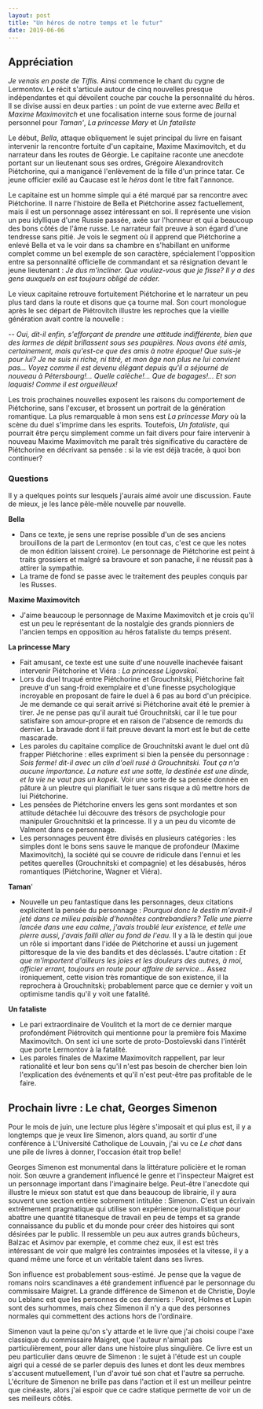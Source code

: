 ```yaml
---
layout: post
title: "Un héros de notre temps et le futur"
date: 2019-06-06
---
```


## Appréciation

*Je venais en poste de Tiflis.* Ainsi commence le chant du cygne de Lermontov. Le récit s'articule autour de cinq nouvelles presque indépendantes et qui dévoilent couche par couche la personnalité du héros. Il se divise aussi en deux parties : un point de vue externe avec *Bella* et *Maxime Maximovitch* et une focalisation interne sous forme de journal personnel pour *Taman'*, *La princesse Mary* et *Un fataliste*

Le début, *Bella*, attaque obliquement le sujet principal du livre en faisant intervenir la rencontre fortuite d'un capitaine, Maxime Maximovitch, et du narrateur dans les routes de Géorgie. Le capitaine raconte une anecdote portant sur un lieutenant sous ses ordres, Grégoire Alexandrovitch Piétchorine, qui a manigancé l'enlèvement de la fille d'un prince tatar. Ce jeune officier exilé au Caucase est le *héros* dont le titre fait l'annonce. 

Le capitaine est un homme simple qui a été marqué par sa rencontre avec Piétchorine. Il narre l'histoire de Bella et Piétchorine assez factuellement, mais il est un personnage assez intéressant en soi. Il représente une vision un peu idyllique d'une Russie passée, axée sur l'honneur et qui a beaucoup des bons côtés de l'âme russe. Le narrateur fait preuve à son égard d'une tendresse sans pitié. Je vois le segment où il apprend que Piétchorine a enlevé Bella et va le voir dans sa chambre en s'habillant en uniforme complet comme un bel exemple de son caractère, spécialement l'opposition entre sa personnalité officielle de commandant et sa résignation devant le jeune lieutenant : *Je dus m'incliner. Que vouliez-vous que je fisse? Il y a des gens auxquels on est toujours obligé de céder.* 

Le vieux capitaine retrouve fortuitement Piétchorine et le narrateur un peu plus tard dans la route et disons que ça tourne mal. Son court monologue après le sec départ de Piétrovitch illustre les reproches que la vieille génération avait contre la nouvelle :

*-- Oui, dit-il enfin, s'efforçant de prendre une attitude indifférente, bien que des larmes de dépit brillassent sous ses paupières. Nous avons été amis, certainement, mais qu'est-ce que des amis à notre époque! Que suis-je pour lui? Je ne suis ni riche, ni titré, et mon âge non plus ne lui convient pas... Voyez comme il est devenu élégant depuis qu'il a séjourné de nouveau à  Pétersbourg!... Quelle calèche!... Que de bagages!... Et son laquais! Comme il est orgueilleux!*

Les trois prochaines nouvelles exposent les raisons du comportement de Piétchorine, sans l'excuser, et brossent un portrait de la génération romantique. La plus remarquable à mon sens est *La princesse Mary* où la scène du duel s'imprime dans les esprits. Toutefois, *Un fataliste*, qui pourrait être perçu simplement comme un fait divers pour faire intervenir à nouveau Maxime Maximovitch me paraît très significative du caractère de Piétchorine en décrivant sa pensée : si la vie est déjà tracée, à quoi bon continuer?

### Questions

Il y a quelques points sur lesquels j'aurais aimé avoir une discussion. Faute de mieux, je les lance pêle-mêle nouvelle par nouvelle.

**Bella**

- Dans ce texte, je sens une reprise possible d'un de ses anciens brouillons de la part de Lermontov (en tout cas, c'est ce que les notes de mon édition laissent croire). Le personnage de Piétchorine est peint à traits grossiers et malgré sa bravoure et son panache, il ne réussit pas à attirer la sympathie.
- La trame de fond se passe avec le traitement des peuples conquis par les Russes.

**Maxime Maximovitch**

- J'aime beaucoup le personnage de Maxime Maximovitch et je crois qu'il est un peu le représentant de la nostalgie des grands pionniers de l'ancien temps en opposition au héros fataliste du temps présent. 

**La princesse Mary**

- Fait amusant, ce texte est une suite d'une nouvelle inachevée faisant intervenir Piétchorine et Viéra : *La princesse Ligovskoï*.
- Lors du duel truqué entre Piétchorine et Grouchnitski, Piétchorine fait preuve d'un sang-froid exemplaire et d'une finesse psychologique incroyable en proposant de faire le duel à 6 pas au bord d'un précipice. Je me demande ce qui serait arrivé si Piétchorine avait été le premier à tirer. Je ne pense pas qu'il aurait tué Grouchnitski, car il le tue pour satisfaire son amour-propre et en raison de l'absence de remords du dernier. La bravade dont il fait preuve devant la mort est le but de cette mascarade. 
- Les paroles du capitaine complice de Grouchnitski avant le duel ont dû frapper Piétchorine : elles expriment si bien la pensée du personnage : *Sois ferme! dit-il avec un clin d'oeil rusé à Grouchnitski. Tout ça n'a aucune importance. La nature est une sotte, la destinée est une dinde, et la vie ne vaut pas un kopek.* Voir une sorte de sa pensée donnée en pâture à un pleutre qui planifiait le tuer sans risque a dû mettre hors de lui Piétchorine.
- Les pensées de Piétchorine envers les gens sont mordantes et son attitude détachée lui découvre des trésors de psychologie pour manipuler Grouchnitski et la princesse. Il y a un peu du vicomte de Valmont dans ce personnage.
- Les personnages peuvent être divisés en plusieurs catégories : les simples dont le bons sens sauve le manque de profondeur (Maxime Maximovitch), la société qui se couvre de ridicule dans l'ennui et les petites querelles (Grouchnitski et compagnie) et les désabusés, héros romantiques (Piétchorine, Wagner et Viéra).

**Taman**'

- Nouvelle un peu fantastique dans les personnages, deux citations explicitent la pensée du personnage : *Pourquoi donc le destin m'avait-il jeté dans ce milieu paisible d'honnêtes contrebandiers? Telle une pierre lancée dans une eau calme, j'avais troublé leur existence, et telle une pierre aussi, j'avais failli aller au fond de l'eau.* Il y a là le destin qui joue un rôle si important dans l'idée de Piétchorine et aussi un jugement pittoresque de la vie des bandits et des déclassés. L'autre citation : *Et que m'importent d'ailleurs les joies et les douleurs des autres, à moi, officier errant, toujours en route pour affaire de service...* Assez ironiquement, cette vision très romantique de son existence, il la reprochera à Grouchnitski; probablement parce que ce dernier y voit un optimisme tandis qu'il y voit une fatalité.

**Un fataliste**

- Le pari extraordinaire de Voulitch et la mort de ce dernier marque profondément Piétrovitch qui mentionne pour la première fois Maxime Maximovitch. On sent ici une sorte de proto-Dostoïevski dans l'intérêt que porte Lermontov à la fatalité.
- Les paroles finales de Maxime Maximovitch rappellent, par leur rationalité et leur bon sens qu'il n'est pas besoin de chercher bien loin l'explication des événements et qu'il n'est peut-être pas profitable de le faire.





## Prochain livre : Le chat, Georges Simenon

Pour le mois de juin, une lecture plus légère s'imposait et qui plus est, il y a longtemps que je veux lire Simenon, alors quand, au sortir d'une conférence à L'Université Catholique de Louvain, j'ai vu ce *Le chat* dans une pile de livres à donner, l'occasion était trop belle!

Georges Simenon est monumental dans la littérature policière et le roman noir. Son œuvre a grandement influencé le genre et l'inspecteur Maigret est un personnage important dans l'imaginaire belge. Peut-être l'anecdote qui illustre le mieux son statut est que dans beaucoup de librairie, il y aura souvent une section entière sobrement intitulée : Simenon. C'est un écrivain extrêmement pragmatique qui utilise son expérience journalistique pour abattre une quantité titanesque de travail en peu de temps et sa grande connaissance du public et du monde pour créer des histoires qui sont désirées par le public. Il ressemble un peu aux autres grands bûcheurs, Balzac et Asimov par exemple, et comme chez eux, il est est très intéressant de voir que malgré les contraintes imposées et la vitesse, il y a quand même une force et un véritable talent dans ses livres.

Son influence est probablement sous-estimé. Je pense que la vague de romans noirs scandinaves a été grandement influencé par le personnage du commissaire Maigret. La grande différence de Simenon et de Christie, Doyle ou Leblanc est que les personnes de ces derniers : Poirot, Holmes et Lupin sont des surhommes, mais chez Simenon il n'y a que des personnes normales qui commettent des actions hors de l'ordinaire. 

Simenon vaut la peine qu'on s'y attarde et le livre que j'ai choisi coupe l'axe classique du commissaire Maigret, que l'auteur n'aimait pas particulièrement, pour aller dans une histoire plus singulière. Ce livre est un peu particulier dans œuvre de Simenon : le sujet à l'étude est un couple aigri qui a cessé de se parler depuis des lunes et dont les deux membres s'accusent mutuellement, l'un d'avoir tué son chat et l'autre sa perruche. L'écriture de Simenon ne brille pas dans l'action et il est un meilleur peintre que cinéaste, alors j'ai espoir que ce cadre statique permette de voir un de ses meilleurs côtés.

